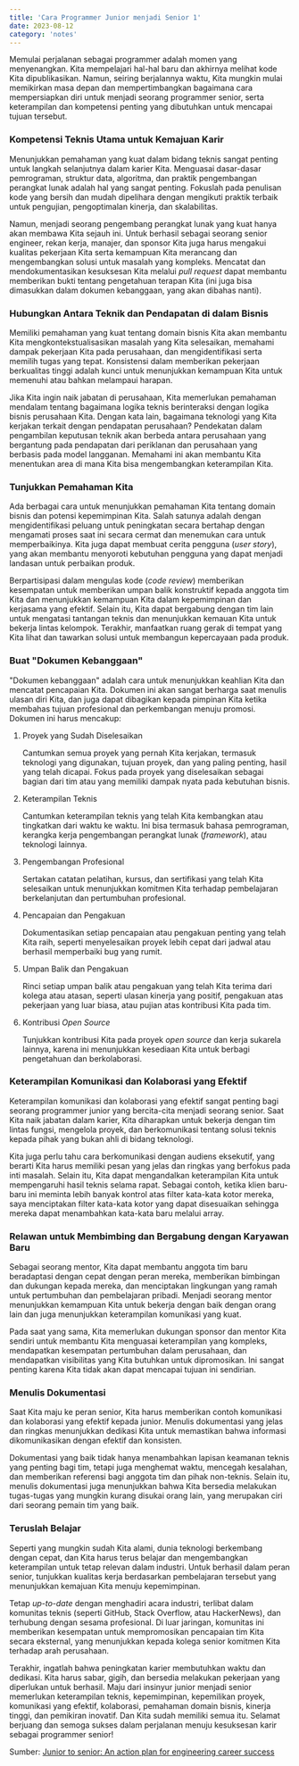 ```yaml
---
title: 'Cara Programmer Junior menjadi Senior 1'
date: 2023-08-12
category: 'notes'
---
```


Memulai perjalanan sebagai programmer adalah momen yang menyenangkan. Kita mempelajari hal-hal baru dan akhirnya melihat kode Kita dipublikasikan. Namun, seiring berjalannya waktu, Kita mungkin mulai memikirkan masa depan dan mempertimbangkan bagaimana cara mempersiapkan diri untuk menjadi seorang programmer senior, serta keterampilan dan kompetensi penting yang dibutuhkan untuk mencapai tujuan tersebut.

### Kompetensi Teknis Utama untuk Kemajuan Karir

Menunjukkan pemahaman yang kuat dalam bidang teknis sangat penting untuk langkah selanjutnya dalam karier Kita. Menguasai dasar-dasar pemrograman, struktur data, algoritma, dan praktik pengembangan perangkat lunak adalah hal yang sangat penting. Fokuslah pada penulisan kode yang bersih dan mudah dipelihara dengan mengikuti praktik terbaik untuk pengujian, pengoptimalan kinerja, dan skalabilitas. 

Namun, menjadi seorang pengembang perangkat lunak yang kuat hanya akan membawa Kita sejauh ini. Untuk berhasil sebagai seorang senior engineer, rekan kerja, manajer, dan sponsor Kita juga harus mengakui kualitas pekerjaan Kita serta kemampuan Kita merancang dan mengembangkan solusi untuk masalah yang kompleks. Mencatat dan mendokumentasikan kesuksesan Kita melalui *pull request* dapat membantu memberikan bukti tentang pengetahuan terapan Kita (ini juga bisa dimasukkan dalam dokumen kebanggaan, yang akan dibahas nanti).

### Hubungkan Antara Teknik dan Pendapatan di dalam Bisnis

Memiliki pemahaman yang kuat tentang domain bisnis Kita akan membantu Kita mengkontekstualisasikan masalah yang Kita selesaikan, memahami dampak pekerjaan Kita pada perusahaan, dan mengidentifikasi serta memilih tugas yang tepat. Konsistensi dalam memberikan pekerjaan berkualitas tinggi adalah kunci untuk menunjukkan kemampuan Kita untuk memenuhi atau bahkan melampaui harapan.

Jika Kita ingin naik jabatan di perusahaan, Kita memerlukan pemahaman mendalam tentang bagaimana logika teknis berinteraksi dengan logika bisnis perusahaan Kita. Dengan kata lain, bagaimana teknologi yang Kita kerjakan terkait dengan pendapatan perusahaan? Pendekatan dalam pengambilan keputusan teknik akan berbeda antara perusahaan yang bergantung pada pendapatan dari periklanan dan perusahaan yang berbasis pada model langganan. Memahami ini akan membantu Kita menentukan area di mana Kita bisa mengembangkan keterampilan Kita.

### Tunjukkan Pemahaman Kita

Ada berbagai cara untuk menunjukkan pemahaman Kita tentang domain bisnis dan potensi kepemimpinan Kita. Salah satunya adalah dengan mengidentifikasi peluang untuk peningkatan secara bertahap dengan mengamati proses saat ini secara cermat dan menemukan cara untuk memperbaikinya. Kita juga dapat membuat cerita pengguna (*user story*), yang akan membantu menyoroti kebutuhan pengguna yang dapat menjadi landasan untuk perbaikan produk. 

Berpartisipasi dalam mengulas kode (*code review*) memberikan kesempatan untuk memberikan umpan balik konstruktif kepada anggota tim Kita dan menunjukkan kemampuan Kita dalam kepemimpinan dan kerjasama yang efektif. Selain itu, Kita dapat bergabung dengan tim lain untuk mengatasi tantangan teknis dan menunjukkan kemauan Kita untuk bekerja lintas kelompok. Terakhir, manfaatkan ruang gerak di tempat yang Kita lihat dan tawarkan solusi untuk membangun kepercayaan pada produk.

### Buat "Dokumen Kebanggaan"

"Dokumen kebanggaan" adalah cara untuk menunjukkan keahlian Kita dan mencatat pencapaian Kita. Dokumen ini akan sangat berharga saat menulis ulasan diri Kita, dan juga dapat dibagikan kepada pimpinan Kita ketika membahas tujuan profesional dan perkembangan menuju promosi. Dokumen ini harus mencakup:

1. Proyek yang Sudah Diselesaikan

    Cantumkan semua proyek yang pernah Kita kerjakan, termasuk teknologi yang digunakan, tujuan proyek, dan yang paling penting, hasil yang telah dicapai. Fokus pada proyek yang diselesaikan sebagai bagian dari tim atau yang memiliki dampak nyata pada kebutuhan bisnis.

2. Keterampilan Teknis
    
    Cantumkan keterampilan teknis yang telah Kita kembangkan atau tingkatkan dari waktu ke waktu. Ini bisa termasuk bahasa pemrograman, kerangka kerja pengembangan perangkat lunak (*framework*), atau teknologi lainnya.

3. Pengembangan Profesional
    
    Sertakan catatan pelatihan, kursus, dan sertifikasi yang telah Kita selesaikan untuk menunjukkan komitmen Kita terhadap pembelajaran berkelanjutan dan pertumbuhan profesional.

4. Pencapaian dan Pengakuan

    Dokumentasikan setiap pencapaian atau pengakuan penting yang telah Kita raih, seperti menyelesaikan proyek lebih cepat dari jadwal atau berhasil memperbaiki bug yang rumit.

5. Umpan Balik dan Pengakuan

    Rinci setiap umpan balik atau pengakuan yang telah Kita terima dari kolega atau atasan, seperti ulasan kinerja yang positif, pengakuan atas pekerjaan yang luar biasa, atau pujian atas kontribusi Kita pada tim.

6. Kontribusi *Open Source*

    Tunjukkan kontribusi Kita pada proyek *open source* dan kerja sukarela lainnya, karena ini menunjukkan kesediaan Kita untuk berbagi pengetahuan dan berkolaborasi.

### Keterampilan Komunikasi dan Kolaborasi yang Efektif

Keterampilan komunikasi dan kolaborasi yang efektif sangat penting bagi seorang programmer junior yang bercita-cita menjadi seorang senior. Saat Kita naik jabatan dalam karier, Kita diharapkan untuk bekerja dengan tim lintas fungsi, mengelola proyek, dan berkomunikasi tentang solusi teknis kepada pihak yang bukan ahli di bidang teknologi. 

Kita juga perlu tahu cara berkomunikasi dengan audiens eksekutif, yang berarti Kita harus memiliki pesan yang jelas dan ringkas yang berfokus pada inti masalah. Selain itu, Kita dapat mengandalkan keterampilan Kita untuk mempengaruhi hasil teknis selama rapat. Sebagai contoh, ketika klien baru-baru ini meminta lebih banyak kontrol atas filter kata-kata kotor mereka, saya menciptakan filter kata-kata kotor yang dapat disesuaikan sehingga mereka dapat menambahkan kata-kata baru melalui array.

### Relawan untuk Membimbing dan Bergabung dengan Karyawan Baru

Sebagai seorang mentor, Kita dapat membantu anggota tim baru beradaptasi dengan cepat dengan peran mereka, memberikan bimbingan dan dukungan kepada mereka, dan menciptakan lingkungan yang ramah untuk pertumbuhan dan pembelajaran pribadi. Menjadi seorang mentor menunjukkan kemampuan Kita untuk bekerja dengan baik dengan orang lain dan juga menunjukkan keterampilan komunikasi yang kuat.

Pada saat yang sama, Kita memerlukan dukungan sponsor dan mentor Kita sendiri untuk membantu Kita menguasai keterampilan yang kompleks, mendapatkan kesempatan pertumbuhan dalam perusahaan, dan mendapatkan visibilitas yang Kita butuhkan untuk dipromosikan. Ini sangat penting karena Kita tidak akan dapat mencapai tujuan ini sendirian.

### Menulis Dokumentasi

Saat Kita maju ke peran senior, Kita harus memberikan contoh komunikasi dan kolaborasi yang efektif kepada junior. Menulis dokumentasi yang jelas dan ringkas menunjukkan dedikasi Kita untuk memastikan bahwa informasi dikomunikasikan dengan efektif dan konsisten. 

Dokumentasi yang baik tidak hanya menambahkan lapisan keamanan teknis yang penting bagi tim, tetapi juga menghemat waktu, mencegah kesalahan, dan memberikan referensi bagi anggota tim dan pihak non-teknis. Selain itu, menulis dokumentasi juga menunjukkan bahwa Kita bersedia melakukan tugas-tugas yang mungkin kurang disukai orang lain, yang merupakan ciri dari seorang pemain tim yang baik.

### Teruslah Belajar

Seperti yang mungkin sudah Kita alami, dunia teknologi berkembang dengan cepat, dan Kita harus terus belajar dan mengembangkan keterampilan untuk tetap relevan dalam industri. Untuk berhasil dalam peran senior, tunjukkan kualitas kerja berdasarkan pembelajaran tersebut yang menunjukkan kemajuan Kita menuju kepemimpinan.

Tetap *up-to-date* dengan menghadiri acara industri, terlibat dalam komunitas teknis (seperti GitHub, Stack Overflow, atau HackerNews), dan terhubung dengan sesama profesional. Di luar jaringan, komunitas ini memberikan kesempatan untuk mempromosikan pencapaian tim Kita secara eksternal, yang menunjukkan kepada kolega senior komitmen Kita terhadap arah perusahaan.

Terakhir, ingatlah bahwa peningkatan karier membutuhkan waktu dan dedikasi. Kita harus sabar, gigih, dan bersedia melakukan pekerjaan yang diperlukan untuk berhasil. Maju dari insinyur junior menjadi senior memerlukan keterampilan teknis, kepemimpinan, kepemilikan proyek, komunikasi yang efektif, kolaborasi, pemahaman domain bisnis, kinerja tinggi, dan pemikiran inovatif. Dan Kita sudah memiliki semua itu. Selamat berjuang dan semoga sukses dalam perjalanan menuju kesuksesan karir sebagai programmer senior!

Sumber:
[Junior to senior: An action plan for engineering career success](https://github.com/readme/guides/engineering-career-success)